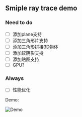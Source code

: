 ## Smiple ray trace demo





### Need to do
- [ ] 添加plane支持
- [ ] 添加三角形片支持
- [ ] 添加三角形拼接3D物体
- [ ] 添加软阴影支持
- [ ] 添加贴图支持
- [ ] GPU?

### Always
- [ ] 性能优化



Demo:

![Demo](http://121.49.97.197:10101/maozi/RTXmaomaozi/raw/89498ce31fcdfed6651a61f91b055513b2e1e856/demo.png "Demo")